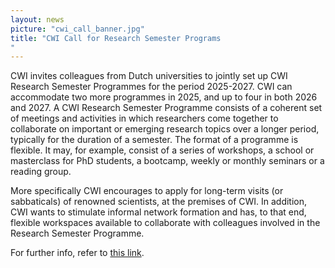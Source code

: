 ```yaml
---
layout: news
picture: "cwi_call_banner.jpg"
title: "CWI Call for Research Semester Programs
"
---
```


CWI invites colleagues from Dutch universities to jointly set up CWI Research Semester Programmes for the period 2025-2027. CWI can accommodate two more programmes in 2025, and up to four in both 2026 and 2027. A CWI Research Semester Programme consists of a coherent set of meetings and activities in which researchers come together to collaborate on important or emerging research topics over a longer period, typically for the duration of a semester. The format of a programme is flexible. It may, for example, consist of a series of workshops, a school or masterclass for PhD students, a bootcamp, weekly or monthly seminars or a reading group.

More specifically CWI encourages to apply for long-term visits (or sabbaticals) of renowned scientists, at the premises of CWI. In addition, CWI wants to stimulate informal network formation and has, to that end, flexible workspaces available to collaborate with colleagues involved in the Research Semester Programme.

For further info, refer to [this link](https://www.cwi.nl/en/education/semester-programmes/).